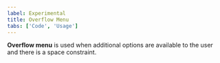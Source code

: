 ```yaml
---
label: Experimental
title: Overflow Menu
tabs: ['Code', 'Usage']
---
```


<page-intro>**Overflow menu** is used when additional options are available to the user and there is a space constraint.</page-intro>

<component 
    name="Overflow Menu"
    component="overflow-menu" 
    variation="overflow-menu"
    codepen="MOEwjp"
    experimental="true"
    >
</component>
<component-docs component="overflow-menu"></component-docs>
